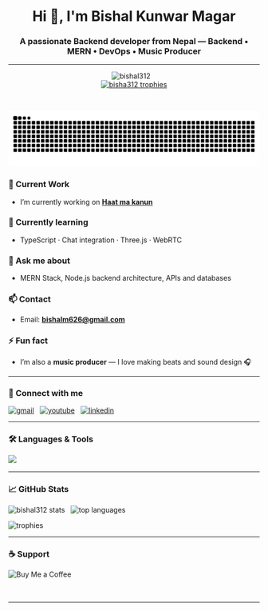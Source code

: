 <!-- ====== Header (centered) ====== -->
<p align="center">
  <!-- If you'd like an animated header, upload a GIF to your repo (instructions below) and uncomment the img tag. -->
  <!-- <img src="https://raw.githubusercontent.com/bishal312/<REPO>/main/assets/header.gif" alt="Bishal header animation" width="780"/> -->

  <h1 align="center">Hi 👋, I'm Bishal Kunwar Magar</h1>
  <h3 align="center">A passionate Backend developer from Nepal — Backend • MERN • DevOps • Music Producer</h3>
</p>


---
<p align="center">
  <img src="https://komarev.com/ghpvc/?username=bishal312&label=Profile%20views&color=0e75b6&style=flat" alt="bishal312" />
  &nbsp;&nbsp;
  <a href="https://github.com/ryo-ma/github-profile-trophy">
  <br/>
  <img src="https://github-profile-trophy.vercel.app/?username=bishal312&theme=gruvbox" alt="bisha312 trophies" /></a>
</p>

<br/>

<p align="center">
  <picture>
    <source media="(prefers-color-scheme: dark)" srcset="https://raw.githubusercontent.com/bishal312/bishal312/output/github-contribution-grid-snake-dark.svg" />
    <source media="(prefers-color-scheme: light)" srcset="https://raw.githubusercontent.com/bishal312/bishal312/output/github-contribution-grid-snake.svg" />
    <img alt="github contribution snake animation" src="https://raw.githubusercontent.com/bishal312/bishal312/output/github-contribution-grid-snake.svg" />
  </picture>
</p>


### 🔭 Current Work
- I’m currently working on **[Haat ma kanun](http://haatmakanun.vercel.app/)**

### 🌱 Currently learning
- TypeScript · Chat integration · Three.js · WebRTC 

### 💬 Ask me about
- MERN Stack, Node.js backend architecture, APIs and databases

### 📫 Contact
- Email: **bishalm626@gmail.com**

### ⚡ Fun fact
- I’m also a **music producer** — I love making beats and sound design 🎧

---

### 🔗 Connect with me
<p align="left">
  <a href="mailto:bishalm626@gmail.com"><img src="https://img.shields.io/badge/Gmail-D14836?style=for-the-badge&logo=gmail&logoColor=white" alt="gmail"/></a>
  &nbsp;
  <a href="https://www.youtube.com/@Bsal_K_Magar" target="_blank"><img src="https://img.shields.io/badge/YouTube-FF0000?style=for-the-badge&logo=youtube&logoColor=white" alt="youtube"/></a>
  &nbsp;
  <a href="https://www.linkedin.com/in/bishal-kunwar-magar-301225267" target="_blank"><img src="https://img.shields.io/badge/LinkedIn-0e76a8?style=for-the-badge&logo=linkedin&logoColor=white" alt="linkedin"/></a>
</p>

---

### 🛠️ Languages & Tools
<p align="left">
  <img src="https://skillicons.dev/icons?i=c,cpp,html,css,js,ts,nodejs,express,react,mongodb,redis,docker,kubernetes,git,figma,photoshop,python,tailwind" />
</p>

---

### 📈 GitHub Stats
<p align="left">
  <img src="https://github-readme-stats.vercel.app/api?username=bishal312&show_icons=true&locale=en&theme=tokyonight" alt="bishal312 stats" />
  &nbsp;
  <img src="https://github-readme-stats.vercel.app/api/top-langs/?username=bishal312&layout=compact&theme=tokyonight" alt="top languages" />
</p>

<p align="left">
  <img src="https://github-profile-trophy.vercel.app/?username=bishal312&theme=gruvbox" alt="trophies" />
</p>


---

### ☕ Support
<p align="left">
  <a href="https://www.buymeacoffee.com/bishalm626d">
    <img align="left" src="https://cdn.buymeacoffee.com/buttons/v2/default-yellow.png" height="50" width="210" alt="Buy Me a Coffee"/>
  </a>
</p>
<br clear="left"/>

---



